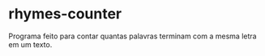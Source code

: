 # rhymes-counter
Programa feito para contar quantas palavras terminam com a mesma letra em um  texto.
